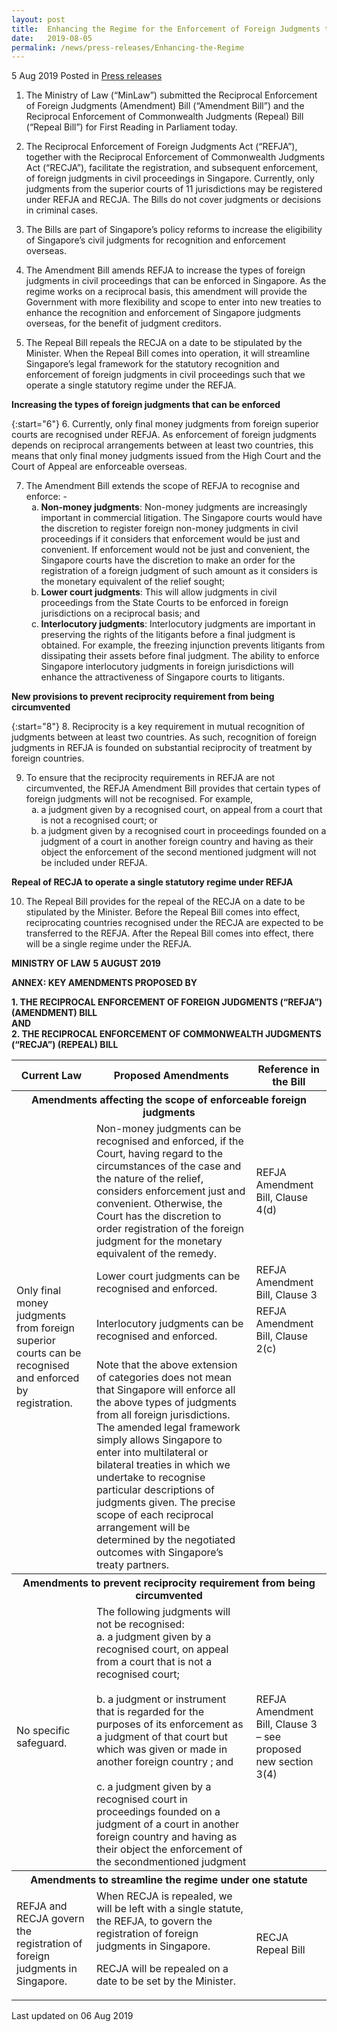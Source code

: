 ```yaml
---
layout: post
title:  Enhancing the Regime for the Enforcement of Foreign Judgments through the Reciprocal Enforcement of Foreign Judgments (Amendment) Bill and the Reciprocal Enforcement of Commonwealth Judgments (Repeal) Bill
date:   2019-08-05
permalink: /news/press-releases/Enhancing-the-Regime
---
```


5 Aug 2019 Posted in [Press releases](/news/press-releases)


1. The Ministry of Law (“MinLaw”) submitted the Reciprocal Enforcement of Foreign Judgments (Amendment) Bill (“Amendment Bill”) and the Reciprocal Enforcement of Commonwealth Judgments (Repeal) Bill (“Repeal Bill”) for First Reading in Parliament today.
 
2. The Reciprocal Enforcement of Foreign Judgments Act (“REFJA”), together with the Reciprocal Enforcement of Commonwealth Judgments Act (“RECJA”), facilitate the registration, and subsequent enforcement, of foreign judgments in civil proceedings in Singapore. Currently, only judgments from the superior courts of 11 jurisdictions may be registered under REFJA and RECJA. The Bills do not cover judgments or decisions in criminal cases.
 
3. The Bills are part of Singapore’s policy reforms to increase the eligibility of Singapore’s civil judgments for recognition and enforcement overseas. 
 
4. The Amendment Bill amends REFJA to increase the types of foreign judgments in civil proceedings that can be enforced in Singapore. As the regime works on a reciprocal basis, this amendment will provide the Government with more flexibility and scope to enter into new treaties to enhance the recognition and enforcement of Singapore judgments overseas, for the benefit of judgment creditors.
 
5. The Repeal Bill repeals the RECJA on a date to be stipulated by the Minister. When the Repeal Bill comes into operation, it will streamline Singapore’s legal framework for the statutory recognition and enforcement of foreign judgments in civil proceedings such that we operate a single statutory regime under the REFJA.


**Increasing the types of foreign judgments that can be enforced**

{:start="6"}
6. Currently, only final money judgments from foreign superior courts are recognised under REFJA. As enforcement of foreign judgments depends on reciprocal arrangements between at least two countries, this means that only final money judgments issued from the High Court and the Court of Appeal are enforceable overseas.
 

<ol start="7">
<li>The Amendment Bill extends the scope of REFJA to recognise and enforce: - 

<ol style="list-style-type: lower-alpha">
<li><b>Non-money judgments</b>: Non-money judgments are increasingly important in commercial litigation. The Singapore courts would have the discretion to register foreign non-money judgments in civil proceedings if it considers that enforcement would be just and convenient. If enforcement would not be just and convenient, the Singapore courts have the discretion to make an order for the registration of a foreign judgment of such amount as it considers is the monetary equivalent of the relief sought;</li>
<li><b>Lower court judgments</b>: This will allow judgments in civil proceedings from the State Courts to be enforced in foreign jurisdictions on a reciprocal basis; and</li>
<li><b>Interlocutory judgments</b>: Interlocutory judgments are important in preserving the rights of the litigants before a final judgment is obtained. For example, the freezing injunction prevents litigants from dissipating their assets before final judgment. The ability to enforce Singapore interlocutory judgments in foreign jurisdictions will enhance the attractiveness of Singapore courts to litigants.</li>
</ol>
</li>

</ol>


**New provisions to prevent reciprocity requirement from being circumvented**


{:start="8"} 
8. Reciprocity is a key requirement in mutual recognition of judgments between at least two countries. As such, recognition of foreign judgments in REFJA is founded on substantial reciprocity of treatment by foreign countries.
 
<ol start="9">
<li>To ensure that the reciprocity requirements in REFJA are not circumvented, the REFJA Amendment Bill provides that certain types of foreign judgments will not be recognised. For example, 
<ol style="list-style-type: lower-alpha">
<li>a judgment given by a recognised court, on appeal from a court that is not a recognised court; or</li>
<li>a judgment given by a recognised court in proceedings founded on a judgment of a court in another foreign country and having as their object the enforcement of the second mentioned judgment
will not be included under REFJA.</li>
</ol>
</li>
</ol>

**Repeal of RECJA to operate a single statutory regime under REFJA**

10. The Repeal Bill provides for the repeal of the RECJA on a date to be stipulated by the Minister. Before the Repeal Bill comes into effect, reciprocating countries recognised under the RECJA are expected to be transferred to the REFJA. After the Repeal Bill comes into effect, there will be a single regime under the REFJA.


**MINISTRY OF LAW**
**5 AUGUST 2019**

**ANNEX: KEY AMENDMENTS PROPOSED BY**

**1. THE RECIPROCAL ENFORCEMENT OF FOREIGN JUDGMENTS (“REFJA”) (AMENDMENT) BILL  
AND  
2. THE RECIPROCAL ENFORCEMENT OF COMMONWEALTH JUDGMENTS (“RECJA”) (REPEAL) BILL**  


<table class="table-h">
  <tr>
    <th>Current Law</th>
	<th>Proposed Amendments</th>
    <th>Reference in the Bill</th> 
  </tr>
  
  <th colspan="3">Amendments affecting the scope of enforceable foreign judgments</th>
  
  <tr>
  <td rowspan="4">Only final money judgments from foreign superior courts can be recognised and enforced by registration.</td>
  <td>Non-money judgments can be recognised and enforced, if the Court, having regard to the circumstances of the case and the nature of the relief, considers enforcement just and convenient. Otherwise, the Court has the discretion to order registration of the foreign judgment for the monetary equivalent of the remedy.</td>
  <td>REFJA Amendment Bill, Clause 4(d)</td>
  </tr>
  <tr>
  <td>Lower court judgments can be recognised and enforced.</td>
  <td>REFJA Amendment Bill, Clause 3</td>
  </tr>
  <tr>
  <td>Interlocutory judgments can be recognised and enforced.</td>
  <td>REFJA Amendment Bill, Clause 2(c)</td>
  </tr>
  <tr>
  <td>Note that the above extension of categories does not mean that Singapore will enforce all the above types of judgments from all foreign jurisdictions. The amended legal framework simply allows Singapore to enter into multilateral or bilateral treaties in which we undertake to recognise particular descriptions of judgments given. The precise scope of each reciprocal arrangement will be determined by the negotiated outcomes with Singapore’s treaty partners.</td>
  <td></td>
  </tr>
  <tr>
  <th colspan="3">Amendments to prevent reciprocity requirement from being circumvented</th>
  </tr>
  <tr>
  <td>No specific safeguard.</td>
  <td>The following judgments will not be recognised:
 <br>
a.                  a judgment given by a recognised court, on appeal from a court that is not a recognised court;
<br> 
<br>
b.                 a judgment or instrument that is regarded for the purposes of its enforcement as a judgment of that court but which was given or made in another foreign country ; and
 <br>
 <br>
c.                  a judgment given by a recognised court in proceedings founded on a judgment of a court in another foreign country and having as their object the enforcement of the secondmentioned judgment</td>
<td>REFJA Amendment Bill, Clause 3 – see proposed new section 3(4)</td>
  </tr>
  
  
<tr>
<th colspan="3">Amendments to streamline the regime under one statute</th>
</tr>
<tr>
<td>REFJA and RECJA govern the registration of foreign judgments in Singapore.</td>
<td>When RECJA is repealed, we will be left with a single statute, the REFJA, to govern the registration of foreign judgments in Singapore.
 
RECJA will be repealed on a date to be set by the Minister.</td>
<td>RECJA Repeal Bill</td>
</tr>
</table>


<p class="right-side-updated">Last updated on 06 Aug 2019 </p>
